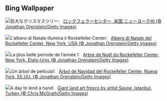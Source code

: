 ## Bing Wallpaper
![](https://www.bing.com/th?id=OHR.TreeLighting_JA-JP6880977842_UHD.jpg&w=1000)巨大なクリスマスツリー:&nbsp;&ensp;[ロックフェラーセンター,  米国 ニューヨーク州 (© Jonathan Orenstein/Getty Images)](https://www.bing.com/th?id=OHR.TreeLighting_JA-JP6880977842_UHD.jpg)
<br><br/>
![](https://www.bing.com/th?id=OHR.TreeLighting_IT-IT9195386541_UHD.jpg&w=1000)L'albero di Natale illumina il Rockefeller Center:&nbsp;&ensp;[Albero di Natale del Rockefeller Center, New York, USA (© Jonathan Orenstein/Getty Images)](https://www.bing.com/th?id=OHR.TreeLighting_IT-IT9195386541_UHD.jpg)
<br><br/>
![](https://www.bing.com/th?id=OHR.TreeLighting_FR-FR6609307471_UHD.jpg&w=1000)La plus belle période de l’année !:&nbsp;&ensp;[Arbre de Noël du Rockefeller Center, New York, États-Unis (© Jonathan Orenstein/Getty Images)](https://www.bing.com/th?id=OHR.TreeLighting_FR-FR6609307471_UHD.jpg)
<br><br/>
![](https://www.bing.com/th?id=OHR.TreeLighting_ES-ES6521457922_UHD.jpg&w=1000)¡Un árbol de película!:&nbsp;&ensp;[Árbol de Navidad del Rockefeller Center, Nueva York, EE.UU. (© Jonathan Orenstein/Getty Images)](https://www.bing.com/th?id=OHR.TreeLighting_ES-ES6521457922_UHD.jpg)
<br><br/>
![](https://www.bing.com/th?id=OHR.HumanKindness_EN-GB2526768223_UHD.jpg&w=1000)A day to lend a hand:&nbsp;&ensp;[Giant land art fresco by artist Saype, Istanbul, Turkey (© Chris McGrath/Getty Images)](https://www.bing.com/th?id=OHR.HumanKindness_EN-GB2526768223_UHD.jpg)
<br><br/>

